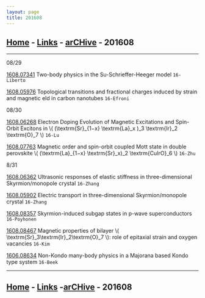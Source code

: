```yaml
---
layout: page
title: 201608
---
```


[Home](/blog) - [Links](/blog/Links.html) - [arCHive](/blog/arCHive.html) - 201608
---

---

08/29

[1608.07341](http://arxiv.org/abs/1608.07341) Two-body physics in the Su-Schrieffer-Heeger model `16-Liberto` 

[1608.05976](http://arxiv.org/abs/1608.05976) Topological transitions and fractional charges induced by strain and magnetic  eld in
carbon nanotubes `16-Efroni`

08/30

[1608.06268](http://arxiv.org/abs/1608.06268) Electron Doping Evolution of Magnetic Excitations and Spin-Orbit Excitons in \\( (\textrm{Sr}_{1−x} \textrm{La}_x )_3 \textrm{Ir}_2 \textrm{O}_7 \\) `16-Lu`

   
   
[1608.07763](http://arxiv.org/abs/1608.07763) Magnetic order and spin-orbit coupled Mott state in double perovskite \\( (\textrm{La}_{1−x} \textrm{Sr}_x)_2 \textrm{CuIrO}_6 \\) `16-Zhu`


8/31


[1608.06362](https://arxiv.org/abs/1608.06362) Ultrasonic responses of elastic stiffness in three-dimensional Skyrmion/monopole crystal `16-Zhang`

[1608.05902](https://arxiv.org/abs/1608.05902) Electric transport in three-dimensional Skyrmion/monopole crystal `16-Zhang`

[1608.08357](http://arxiv.org/abs/1608.08357) Skyrmion-induced subgap states in p-wave superconductors `16-Poyhonen`

[1608.08467](http://arxiv.org/abs/1608.08467) Magnetic properties of bilayer \\( \textrm{Sr}_3\textrm{Ir}_2\textrm{O}_7 \\): role of epitaxial strain and oxygen vacancies `16-Kim`

[1606.08634](https://arxiv.org/abs/1606.08634) Non-Kondo many-body physics in a Majorana based Kondo type system `16-Beek`

---

[Home](/blog) - [Links](/blog/Links.html) -[arCHive](/blog/arCHive.html) - 201608
---

